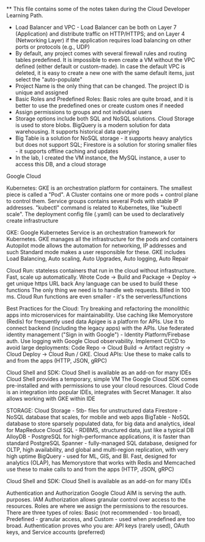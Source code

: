 ** This file contains some of the notes taken during the Cloud Developer Learning Path.

- Load Balancer and VPC - Load Balancer can be both on Layer 7 (Application) and distribute traffic on HTTP/HTTPS; and on Layer 4 (Networking Layer) if the application requires load balancing on other ports or protocols (e.g., UDP)
- By default, any project comes with several firewall rules and routing tables predefined. It is impossible to even create a VM without the VPC defined (either default or custom-made). In case the default VPC is deleted, it is easy to create a new one with the 
same default items, just select the "auto-populate"
- Project Name is the only thing that can be changed. The project ID is unique and assigned
- Basic Roles and Predefined Roles: Basic roles are quite broad, and it is better to use the predefined ones or create custom ones if needed
- Assign permissions to groups and not individual users
- Storage options include both SQL and NoSQL solutions. Cloud Storage is used to store blobs. BigQuery is a modern solution for data warehousing. It supports historical data querying
- Big Table is a solution for NoSQL storage - it supports heavy analytics but does not support SQL; Firestore is a solution for storing smaller files - it supports offline caching and updates
- In the lab, I created the VM instance, the MySQL instance, a user to access this DB, and a cloud storage

Google Cloud


Kubernetes:
GKE is an orchestration platform for containers. The smallest piece is called a "Pod". A Cluster contains one or more pods + control plane to control them. Service groups contains several Pods with stable IP addresses. "kubectl" command is related to Kubernetes, like "kubectl scale". The deployment config file (.yaml) can be used to declaratively create infrastructure

GKE:
Google Kubernetes Service is an orchestration framework for Kubernetes.
GKE manages all the infrastructure for the pods and containers
Autopilot mode allows the automation for networking, IP addresses and such
Standard mode makes a user responsible for these.
GKE includes Load Balancing, Auto scaling, Auto Upgrades, Auto logging, Auto Repair

Cloud Run:
stateless containers that run in the cloud without infrastructure. Fast, scale up automatically. Wrote Code -> Build and Package -> Deploy -> get unique https URL back 
Any language can be used to build these functions
The only thing we need is to handle web requests.
Billed in 100 ms.
Cloud Run functions are even smaller - it's the serverless/functions

Best Practices for the Cloud:
Try breaking and refactoring the monolithic apps into microservices for maintainability.
Use caching like Memorystore (Redis) for frequently used data
Apigee is a platform for APIs. Use it to connect backend (including the legacy apps) with the APIs.
Use federated identity management ("Sign in with Google") - Identity Platform/Firebase auth.
Use logging with Google Cloud observability.
Implement CI/CD to avoid large deployments: Code Repo -> Cloud Build -> Artifact registry -> Cloud Deploy -> Cloud Run / GKE.
Cloud APIs:
Use these to make calls to and from the apps (HTTP, JSON, gRPC)

Cloud Shell and SDK:
Cloud Shell is available as an add-on for many IDEs
Cloud Shell provides a temporary, simple VM The Google Cloud SDK comes pre-installed and with permissions to use your cloud resources.
Cloud Code is an integration into popular IDEs, integrates with Secret Manager. It also allows working with GKE within IDE

STORAGE:
Cloud Storage - 5tb- files for unstructured data
Firestore - NoSQL database that scales, for mobile and web apps
BigTable - NoSQL database to store sparsely populated data, for big data and analytics, ideal for MapReduce
Cloud SQL - RDBMS, structured data, just like a typical DB
AlloyDB - PostgreSQL for high-performance applications, it is faster than standard PostgreSQL
Spanner - fully-managed SQL database, designed for OLTP, high availability, and global and multi-region replication, with very high uptime
BigQuery - used for ML, GIS, and BI. Fast, designed for analytics (OLAP), has Memorystore that works with Redis and Memcached
use these to make calls to and from the apps (HTTP, JSON, gRPC)

Cloud Shell and SDK:
Cloud Shell is available as an add-on for many IDEs

Authentication and Authorization
Google Cloud AIM is serving the auth. purposes.
IAM Authorization allows granular control over access to the resources.
Roles are where we assign the permissions to the resources.
There are three types of roles: Basic (not recommended - too broad), Predefined - granular access, and Custom - used when predefined are too broad.
Authentication proves who you are: API keys (rarely used), OAuth keys, and Service accounts (preferred)


